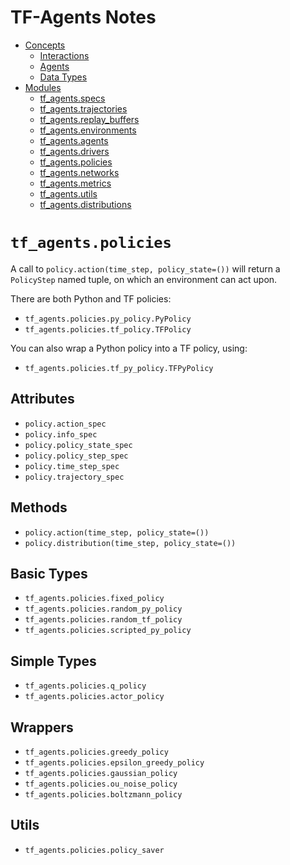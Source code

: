 # TF-Agents Notes

  - [Concepts](./concepts.md)
    - [Interactions](./concepts.md#Interactions)
    - [Agents](./concepts.md#Agents)
    - [Data Types](./concepts.md#data-types)
  - [Modules](./modules.md)
    - [tf_agents.specs](./tfagents_specs.md)
    - [tf_agents.trajectories](./tfagents_trajectories.md)
    - [tf_agents.replay_buffers](./tfagents_replay_buffers.md)
    - [tf_agents.environments](./tfagents_environments.md)
    - [tf_agents.agents](./tfagents_agents.md)
    - [tf_agents.drivers](./tfagents_drivers.md)
    - [tf_agents.policies](./tfagents_policies.md)
    - [tf_agents.networks](./tfagents_networks.md)
    - [tf_agents.metrics](./tfagents_metrics.md)
    - [tf_agents.utils](./tfagents_utils.md)
    - [tf_agents.distributions](./tfagents_distributions.md)

# `tf_agents.policies`

A call to `policy.action(time_step, policy_state=())` will return a `PolicyStep` named tuple, on which an environment can act upon.

There are both Python and TF policies:

  - `tf_agents.policies.py_policy.PyPolicy`
  - `tf_agents.policies.tf_policy.TFPolicy`

You can also wrap a Python policy into a TF policy, using:

  - `tf_agents.policies.tf_py_policy.TFPyPolicy`

## Attributes

  - `policy.action_spec`
  - `policy.info_spec`
  - `policy.policy_state_spec`
  - `policy.policy_step_spec`
  - `policy.time_step_spec`
  - `policy.trajectory_spec`

## Methods

  - `policy.action(time_step, policy_state=())`
  - `policy.distribution(time_step, policy_state=())`

## Basic Types

  - `tf_agents.policies.fixed_policy`
  - `tf_agents.policies.random_py_policy`
  - `tf_agents.policies.random_tf_policy`
  - `tf_agents.policies.scripted_py_policy`

## Simple Types

  - `tf_agents.policies.q_policy`
  - `tf_agents.policies.actor_policy`

## Wrappers

  - `tf_agents.policies.greedy_policy`
  - `tf_agents.policies.epsilon_greedy_policy`
  - `tf_agents.policies.gaussian_policy`
  - `tf_agents.policies.ou_noise_policy`
  - `tf_agents.policies.boltzmann_policy`

## Utils

  - `tf_agents.policies.policy_saver`

